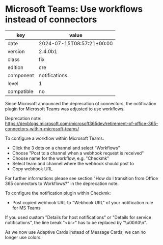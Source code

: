 [//]: # (werk v2)
# Microsoft Teams: Use workflows instead of connectors

key        | value
---------- | ---
date       | 2024-07-15T08:57:21+00:00
version    | 2.4.0b1
class      | fix
edition    | cre
component  | notifications
level      | 1
compatible | no

Since Microsoft announced the deprecation of connectors, the notification
plugin for Microsoft Teams was adjusted to use workflows.

Deprecation note:
https://devblogs.microsoft.com/microsoft365dev/retirement-of-office-365-connectors-within-microsoft-teams/

To configure a workflow within Microsoft Teams:

* Click the 3 dots on a channel and select “Workflows”
* Choose "Post to a channel when a webhook request is received"
* Choose name for the workflow, e.g. "Checkmk"
* Select team and channel where the webhook should post to
* Copy webhook URL

For further informations please see section "How do I transition from Office
365 connectors to Workflows?" in the deprecation note.

To configure the notification plugin within Checkmk:

* Post copied webhook URL to "Webhook URL" of your notification rule for MS Teams

If you used custom "Details for host notifications" or "Details for service
notifications", the line break "<br\>" has to be replaced by "\\u00A0\\n".

As we now use Adaptive Cards instead of Message Cards, we can no longer use
colors.
